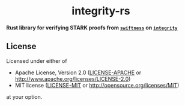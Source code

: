 <p align="center">
  <h1 align="center">integrity-rs</h1>
</p>

**Rust library for verifying STARK proofs from [`swiftness`](https://github.com/iosis-tech/swiftness) on [`integrity`](https://github.com/HerodotusDev/integrity)**

## License

Licensed under either of

- Apache License, Version 2.0 ([LICENSE-APACHE](./LICENSE-APACHE) or <http://www.apache.org/licenses/LICENSE-2.0>)
- MIT license ([LICENSE-MIT](./LICENSE-MIT) or <http://opensource.org/licenses/MIT>)

at your option.
